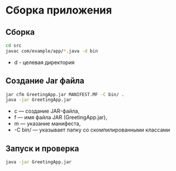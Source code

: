 # Сборка приложения

## Сборка

``` bash
cd src
javac com/example/app/*.java -d bin   
```

+ d - целевая директория 


## Создание Jar файла

``` bash
jar cfm GreetingApp.jar MANIFEST.MF -C bin/ .
java -jar GreetingApp.jar
```

+ c — создание JAR-файла,
+ f — имя файла JAR (GreetingApp.jar),
+ m — указание манифеста,
+ -C bin/ — указывает папку со скомпилированными классами


## Запуск и проверка

``` bash
java -jar GreetingApp.jar
```
